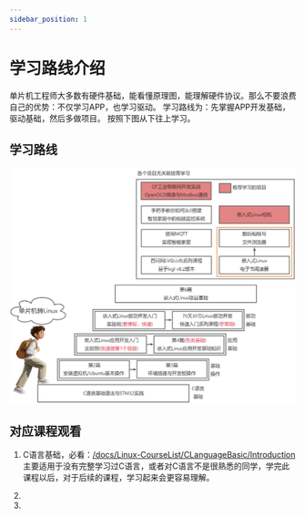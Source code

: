 ```yaml
---
sidebar_position: 1
---
```

# 学习路线介绍

单片机工程师大多数有硬件基础，能看懂原理图，能理解硬件协议。那么不要浪费自己的优势：不仅学习APP，也学习驱动。
学习路线为：先掌握APP开发基础，驱动基础，然后多做项目。
按照下图从下往上学习。

## 学习路线

![image-20241126161856166](images/从单片机转Linux.jpg)

## 对应课程观看
1. C语言基础，必看：[/docs/Linux-CourseList/CLanguageBasic/Introduction](/docs/Linux-CourseList/CLanguageBasic/Introduction) 主要适用于没有完整学习过C语言，或者对C语言不是很熟悉的同学，学完此课程以后，对于后续的课程，学习起来会更容易理解。

2.

3.

